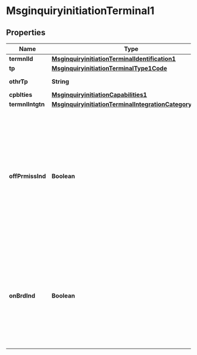 

# MsginquiryinitiationTerminal1

## Properties

Name | Type | Description | Notes
------------ | ------------- | ------------- | -------------
**termnlId** | [**MsginquiryinitiationTerminalIdentification1**](MsginquiryinitiationTerminalIdentification1.md) |  |  [optional]
**tp** | [**MsginquiryinitiationTerminalType1Code**](MsginquiryinitiationTerminalType1Code.md) |  |  [optional]
**othrTp** | **String** | Other type of terminal. |  [optional]
**cpblties** | [**MsginquiryinitiationCapabilities1**](MsginquiryinitiationCapabilities1.md) |  |  [optional]
**termnlIntgtn** | [**MsginquiryinitiationTerminalIntegrationCategory1Code**](MsginquiryinitiationTerminalIntegrationCategory1Code.md) |  |  [optional]
**offPrmissInd** | **Boolean** | Indicates whether the terminal is operated on- or off-premises at the point of service. True: The terminal is operated off premises. False: The terminal is operated on premises. |  [optional]
**onBrdInd** | **Boolean** | Indicates whether the transaction was performed on board.  True: The terminal is located on board. False: The terminal is not located on board. |  [optional]



